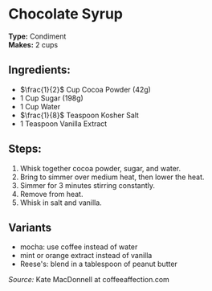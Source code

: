 # Chocolate Syrup

**Type:** Condiment\
**Makes:** 2 cups

## Ingredients:
- $\frac{1}{2}$ Cup Cocoa Powder (42g)
- 1 Cup Sugar (198g)
- 1 Cup Water
- $\frac{1}{8}$ Teaspoon Kosher Salt
- 1 Teaspoon Vanilla Extract


## Steps:
1. Whisk together cocoa powder, sugar, and water.
2. Bring to simmer over medium heat, then lower the heat.
3. Simmer for 3 minutes stirring constantly.
4. Remove from heat.
5. Whisk in salt and vanilla.

## Variants
- mocha: use coffee instead of water
- mint or orange extract instead of vanilla
- Reese's: blend in a tablespoon of peanut butter

*Source:* Kate MacDonnell at coffeeaffection.com 

